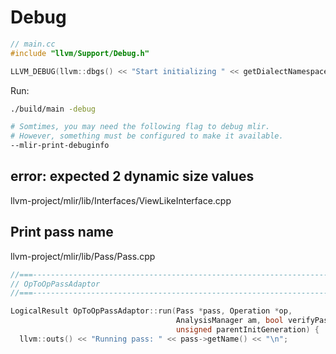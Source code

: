 # Debug
```C++
// main.cc
#include "llvm/Support/Debug.h"

LLVM_DEBUG(llvm::dbgs() << "Start initializing " << getDialectNamespace() << "\n");
```

Run:
```Bash
./build/main -debug

# Somtimes, you may need the following flag to debug mlir.
# However, something must be configured to make it available.
--mlir-print-debuginfo
```

## error: expected 2 dynamic size values
llvm-project/mlir/lib/Interfaces/ViewLikeInterface.cpp

## Print pass name
llvm-project/mlir/lib/Pass/Pass.cpp
```C++
//===----------------------------------------------------------------------===//
// OpToOpPassAdaptor
//===----------------------------------------------------------------------===//

LogicalResult OpToOpPassAdaptor::run(Pass *pass, Operation *op,
                                     AnalysisManager am, bool verifyPasses,
                                     unsigned parentInitGeneration) {
  llvm::outs() << "Running pass: " << pass->getName() << "\n";
```